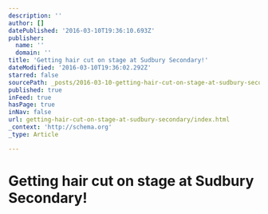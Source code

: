 ```yaml
---
description: ''
author: []
datePublished: '2016-03-10T19:36:10.693Z'
publisher:
  name: ''
  domain: ''
title: 'Getting hair cut on stage at Sudbury Secondary!'
dateModified: '2016-03-10T19:36:02.292Z'
starred: false
sourcePath: _posts/2016-03-10-getting-hair-cut-on-stage-at-sudbury-secondary.md
published: true
inFeed: true
hasPage: true
inNav: false
url: getting-hair-cut-on-stage-at-sudbury-secondary/index.html
_context: 'http://schema.org'
_type: Article

---
```

# Getting hair cut on stage at Sudbury Secondary!